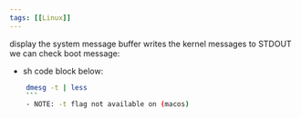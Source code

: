 ```yaml
---
tags: [[Linux]]
---
```


display the system message buffer
writes the kernel messages to STDOUT
we can check boot message:
- sh code block below:
```sh
	dmesg -t | less
	```
	- NOTE: -t flag not available on (macos)
